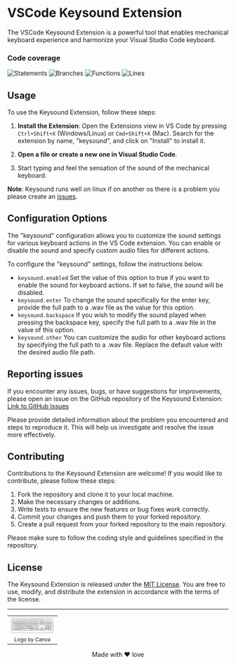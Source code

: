 # VSCode Keysound Extension

The VSCode Keysound Extension is a powerful tool that enables mechanical keyboard experience and harmonize your Visual Studio Code keyboard.

### Code coverage

![Statements](https://img.shields.io/badge/statements-100%25-brightgreen.svg?style=flat)
![Branches](https://img.shields.io/badge/branches-100%25-brightgreen.svg?style=flat)
![Functions](https://img.shields.io/badge/functions-100%25-brightgreen.svg?style=flat)
![Lines](https://img.shields.io/badge/lines-100%25-brightgreen.svg?style=flat)

## Usage

To use the Keysound Extension, follow these steps:

1. **Install the Extension**: Open the Extensions view in VS Code by pressing `Ctrl+Shift+X` (Windows/Linux) or `Cmd+Shift+X` (Mac). Search for the extension by name, "keysound", and click on "Install" to install it.

2. **Open a file or create a new one in Visual Studio Code**.

3. Start typing and feel the sensation of the sound of the mechanical keyboard.

**Note**: Keysound runs well on linux if on another os there is a problem you please create an [issues](https://github.com/otnansirk/vscode-keysound-extension/issues).

## Configuration Options

The "keysound" configuration allows you to customize the sound settings for various keyboard actions in the VS Code extension. You can enable or disable the sound and specify custom audio files for different actions.

To configure the "keysound" settings, follow the instructions below.

- `keysound.enabled` Set the value of this option to true if you want to enable the sound for keyboard actions. If set to false, the sound will be disabled.
- `keysound.enter` To change the sound specifically for the enter key, provide the full path to a .wav file as the value for this option.
- `keysound.backspace` If you wish to modify the sound played when pressing the backspace key, specify the full path to a .wav file in the value of this option.
- `keysound.other` You can customize the audio for other keyboard actions by specifying the full path to a .wav file. Replace the default value with the desired audio file path.

## Reporting issues

If you encounter any issues, bugs, or have suggestions for improvements, please open an issue on the GitHub repository of the Keysound Extension: [Link to GitHub Issues](https://github.com/otnansirk/vscode-keysound-extension/issues)

Please provide detailed information about the problem you encountered and steps to reproduce it. This will help us investigate and resolve the issue more effectively.

## Contributing

Contributions to the Keysound Extension are welcome! If you would like to contribute, please follow these steps:

1. Fork the repository and clone it to your local machine.
2. Make the necessary changes or additions.
3. Write tests to ensure the new features or bug fixes work correctly.
4. Commit your changes and push them to your forked repository.
5. Create a pull request from your forked repository to the main repository.

Please make sure to follow the coding style and guidelines specified in the repository.

## License

The Keysound Extension is released under the [MIT License](LICENSE). You are free to use, modify, and distribute the extension in accordance with the terms of the license.

<hr>

<div align="center">
    <table>
        <tr>
            <td align="center">
                <img src="assets/logo.gif" width="100"/> </br>
                <small>Logo by Canva</small>
            </td>
        </tr>
    </table>
    Made with ❤️ love
</div>
